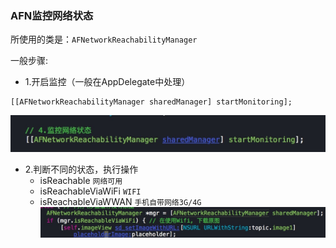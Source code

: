 ### AFN监控网络状态

所使用的类是：`AFNetworkReachabilityManager`

一般步骤:
- 1.开启监控（一般在AppDelegate中处理）
```objc
[[AFNetworkReachabilityManager sharedManager] startMonitoring];
```
*![显示图片](../images/11-1.jpg)*

- 2.判断不同的状态，执行操作
    - isReachable `网络可用`
    - isReachableViaWiFi `WIFI`
    - isReachableViaWWAN `手机自带网络3G/4G`
*![显示图片](../images/11-2.jpg)*
